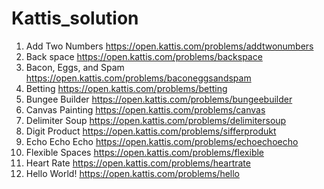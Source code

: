 # Kattis_solution
1. Add Two Numbers https://open.kattis.com/problems/addtwonumbers
2. Back space https://open.kattis.com/problems/backspace
3. Bacon, Eggs, and Spam https://open.kattis.com/problems/baconeggsandspam
4. Betting https://open.kattis.com/problems/betting
5. Bungee Builder https://open.kattis.com/problems/bungeebuilder
6. Canvas Painting https://open.kattis.com/problems/canvas
7. Delimiter Soup https://open.kattis.com/problems/delimitersoup
8. Digit Product https://open.kattis.com/problems/sifferprodukt
9. Echo Echo Echo https://open.kattis.com/problems/echoechoecho
10. Flexible Spaces https://open.kattis.com/problems/flexible
11. Heart Rate https://open.kattis.com/problems/heartrate
12. Hello World! https://open.kattis.com/problems/hello
